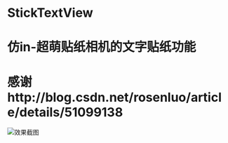 # StickTextView
# 仿in-超萌贴纸相机的文字贴纸功能
# 感谢http://blog.csdn.net/rosenluo/article/details/51099138
![效果截图](https://github.com/hanbaokun/StickTextView/blob/master/Screenshot_2016-06-20.png)
